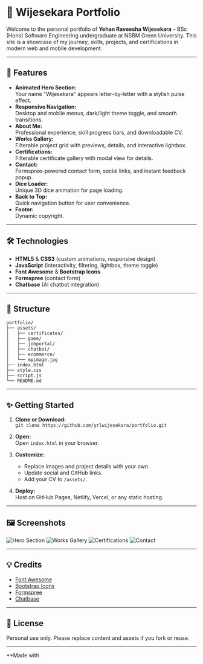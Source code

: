 # 🌟 Wijesekara Portfolio

Welcome to the personal portfolio of **Yehan Raveesha Wijesekara** – BSc (Hons) Software Engineering undergraduate at NSBM Green University. This site is a showcase of my journey, skills, projects, and certifications in modern web and mobile development.

---

## 🚀 Features

- **Animated Hero Section:**  
  Your name "Wijesekara" appears letter-by-letter with a stylish pulse effect.
- **Responsive Navigation:**  
  Desktop and mobile menus, dark/light theme toggle, and smooth transitions.
- **About Me:**  
  Professional experience, skill progress bars, and downloadable CV.
- **Works Gallery:**  
  Filterable project grid with previews, details, and interactive lightbox.
- **Certifications:**  
  Filterable certificate gallery with modal view for details.
- **Contact:**  
  Formspree-powered contact form, social links, and instant feedback popup.
- **Dice Loader:**  
  Unique 3D dice animation for page loading.
- **Back to Top:**  
  Quick navigation button for user convenience.
- **Footer:**  
  Dynamic copyright.

---

## 🛠️ Technologies

- **HTML5** & **CSS3** (custom animations, responsive design)
- **JavaScript** (interactivity, filtering, lightbox, theme toggle)
- **Font Awesome** & **Bootstrap Icons**
- **Formspree** (contact form)
- **Chatbase** (AI chatbot integration)

---

## 📁 Structure

```
portfolio/
├── assets/
│   ├── certificates/
│   ├── game/
│   ├── jobportal/
│   ├── chatbot/
│   ├── ecommerce/
│   └── myimage.jpg
├── index.html
├── style.css
├── script.js
└── README.md
```

---

## ✨ Getting Started

1. **Clone or Download:**  
   `git clone https://github.com/yrlwijesekara/portfolio.git`

2. **Open:**  
   Open `index.html` in your browser.

3. **Customize:**  
   - Replace images and project details with your own.
   - Update social and GitHub links.
   - Add your CV to `/assets/`.

4. **Deploy:**  
   Host on GitHub Pages, Netlify, Vercel, or any static hosting.

---

## 🖼️ Screenshots

![Hero Section](./assets/screenshots/hero.png)
![Works Gallery](./assets/screenshots/works.png)
![Certifications](./assets/screenshots/certifications.png)
![Contact](./assets/screenshots/contact.png)

---

## 💡 Credits

- [Font Awesome](https://fontawesome.com/)
- [Bootstrap Icons](https://icons.getbootstrap.com/)
- [Formspree](https://formspree.io/)
- [Chatbase](https://www.chatbase.co/)

---

## 📜 License

Personal use only. Please replace content and assets if you fork or reuse.

---

**Made with
